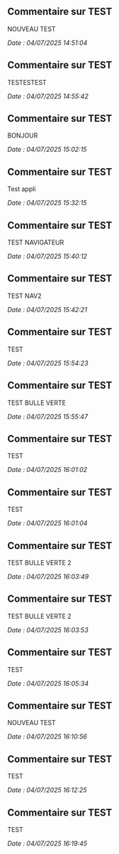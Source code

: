 ## Commentaire sur TEST

NOUVEAU TEST

_Date : 04/07/2025 14:51:04_


## Commentaire sur TEST

TESTESTEST

_Date : 04/07/2025 14:55:42_


## Commentaire sur TEST

BONJOUR

_Date : 04/07/2025 15:02:15_


## Commentaire sur TEST

Test appli

_Date : 04/07/2025 15:32:15_


## Commentaire sur TEST

TEST NAVIGATEUR

_Date : 04/07/2025 15:40:12_


## Commentaire sur TEST

TEST NAV2

_Date : 04/07/2025 15:42:21_


## Commentaire sur TEST

TEST

_Date : 04/07/2025 15:54:23_


## Commentaire sur TEST

TEST BULLE VERTE

_Date : 04/07/2025 15:55:47_


## Commentaire sur TEST

TEST

_Date : 04/07/2025 16:01:02_


## Commentaire sur TEST

TEST

_Date : 04/07/2025 16:01:04_


## Commentaire sur TEST

TEST BULLE VERTE 2

_Date : 04/07/2025 16:03:49_


## Commentaire sur TEST

TEST BULLE VERTE 2

_Date : 04/07/2025 16:03:53_


## Commentaire sur TEST

TEST

_Date : 04/07/2025 16:05:34_


## Commentaire sur TEST

NOUVEAU TEST

_Date : 04/07/2025 16:10:56_


## Commentaire sur TEST

TEST

_Date : 04/07/2025 16:12:25_


## Commentaire sur TEST

TEST

_Date : 04/07/2025 16:19:45_
